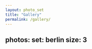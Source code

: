 ```yaml
---
layout: photo_set
title: "Gallery"
permalink: /gallery/
---
```

photos:
    set: berlin
    size: 3
---